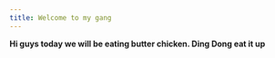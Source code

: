 ```yaml
---
title: Welcome to my gang
---
```

**Hi guys today we will be eating butter chicken. Ding Dong eat it up**
